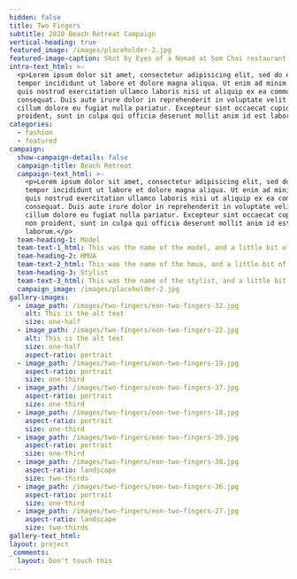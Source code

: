 ```yaml
---
hidden: false
title: Two Fingers
subtitle: 2020 Beach Retreat Campaign
vertical-heading: true
featured_image: /images/placeholder-2.jpg
featured-image-caption: Shot by Eyes of a Nomad at Som Chai restaurant
intro-text_html: >-
  <p>Lorem ipsum dolor sit amet, consectetur adipisicing elit, sed do eiusmod
  tempor incididunt ut labore et dolore magna aliqua. Ut enim ad minim veniam,
  quis nostrud exercitation ullamco laboris nisi ut aliquip ex ea commodo
  consequat. Duis aute irure dolor in reprehenderit in voluptate velit esse
  cillum dolore eu fugiat nulla pariatur. Excepteur sint occaecat cupidatat non
  proident, sunt in culpa qui officia deserunt mollit anim id est laborum.</p>
categories:
  - fashion
  - featured
campaign:
  show-campaign-details: false
  campaign-title: Beach Retreat
  campaign-text_html: >-
    <p>Lorem ipsum dolor sit amet, consectetur adipisicing elit, sed do eiusmod
    tempor incididunt ut labore et dolore magna aliqua. Ut enim ad minim veniam,
    quis nostrud exercitation ullamco laboris nisi ut aliquip ex ea commodo
    consequat. Duis aute irure dolor in reprehenderit in voluptate velit esse
    cillum dolore eu fugiat nulla pariatur. Excepteur sint occaecat cupidatat
    non proident, sunt in culpa qui officia deserunt mollit anim id est
    laborum.</p>
  team-heading-1: Model
  team-text-1_html: This was the name of the model, and a little bit of a blurb about her.
  team-heading-2: HMUA
  team-text-2_html: This was the name of the hmua, and a little bit of a blurb about her.
  team-heading-3: Stylist
  team-text-3_html: This was the name of the stylist, and a little bit of a blurb about her.
  campaign_image: /images/placeholder-2.jpg
gallery-images:
  - image_path: /images/two-fingers/eon-two-fingers-32.jpg
    alt: This is the alt text
    size: one-half
  - image_path: /images/two-fingers/eon-two-fingers-22.jpg
    alt: This is the alt text
    size: one-half
    aspect-ratio: portrait
  - image_path: /images/two-fingers/eon-two-fingers-19.jpg
    aspect-ratio: portrait
    size: one-third
  - image_path: /images/two-fingers/eon-two-fingers-37.jpg
    aspect-ratio: portrait
    size: one-third
  - image_path: /images/two-fingers/eon-two-fingers-18.jpg
    aspect-ratio: portrait
    size: one-third
  - image_path: /images/two-fingers/eon-two-fingers-39.jpg
    aspect-ratio: portrait
    size: one-third
  - image_path: /images/two-fingers/eon-two-fingers-38.jpg
    aspect-ratio: landscape
    size: two-thirds
  - image_path: /images/two-fingers/eon-two-fingers-36.jpg
    aspect-ratio: portrait
    size: one-third
  - image_path: /images/two-fingers/eon-two-fingers-27.jpg
    aspect-ratio: landscape
    size: two-thirds
gallery-text_html:
layout: project
_comments:
  layout: Don't touch this
---
```


